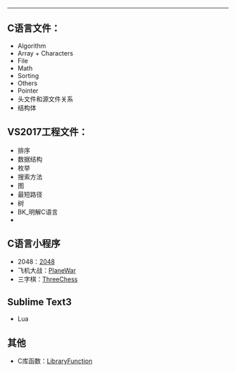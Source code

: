 -------------
## C语言文件：
- Algorithm
- Array + Characters
- File
- Math
- Sorting
- Others
- Pointer
- 头文件和源文件关系
- 结构体

## VS2017工程文件：
- 排序
- 数据结构
- 枚举
- 搜索方法
- 图
- 最短路径
- 树
- BK_明解C语言
- 
## C语言小程序
- 2048：[2048](https://github.com/SouthBegonia/Codes_2018/tree/master/2048)
- 飞机大战：[PlaneWar](https://github.com/SouthBegonia/Codes_2018/tree/master/PlaneWars)
- 三字棋：[ThreeChess](https://github.com/SouthBegonia/Codes_2018/tree/master/ThreeChess)

## Sublime Text3
- Lua

## 其他
- C库函数：[LibraryFunction](https://github.com/SouthBegonia/Codes_2018/tree/master/LibraryFunction)